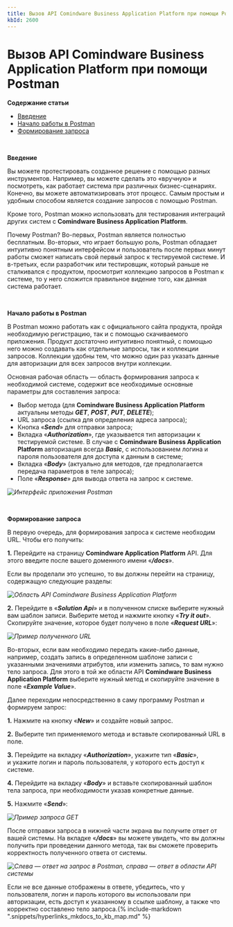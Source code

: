 ```yaml
---
title: Вызов API Comindware Business Application Platform при помощи Postman
kbId: 2600
---
```


# Вызов API Comindware Business Application Platform при помощи Postman

**Содержание статьи**

- [Введение](#postman1)
- [Начало работы в Postman](#postman2)
- [Формирование запроса](#postman3)

 

**Введение**

Вы можете протестировать созданное решение с помощью разных инструментов. Например, вы можете сделать это «вручную» и посмотреть, как работает система при различных бизнес-сценариях. Конечно, вы можете автоматизировать этот процесс. Самым простым и удобным способом является создание запросов с помощью Postman.

Кроме того, Postman можно использовать для тестирования интеграций других систем с **Comindware Business Application Platform**.

Почему Postman? Во-первых, Postman является полностью бесплатным. Во-вторых, что играет большую роль, Postman обладает интуитивно понятным интерфейсом и пользователь после первых минут работы сможет написать свой первый запрос к тестируемой системе. И в-третьих, если разработчик или тестировщик, который раньше не сталкивался с продуктом, просмотрит коллекцию запросов в Postman к системе, то у него сложится правильное видение того, как данная система работает.

 

**Начало работы в Postman**

В Postman можно работать как с официального сайта продукта, пройдя необходимую регистрацию, так и с помощью скачиваемого приложения. Продукт достаточно интуитивно понятный, с помощью него можно создавать как отдельные запросы, так и коллекции запросов. Коллекции удобны тем, что можно один раз указать данные для авторизации для всех запросов внутри коллекции. 

Основная рабочая область — область формирования запроса к необходимой системе, содержит все необходимые основные параметры для составления запроса: 

- Выбор метода (для **Comindware Business Application Platform** актуальны методы ***GET***, ***POST***, ***PUT***, ***DELETE***);
- URL запроса (ссылка для определения адреса запроса);
- Кнопка «***Send***» для отправки запроса;
- Вкладка «***Authorization***», где указывается тип авторизации к тестируемой системе. В случае с **Comindware Business Application Platform** авторизация всегда ***Basic***, с использованием логина и пароля пользователя для доступа к данным в системе;
- Вкладка «***Body***» (актуально для методов, где предполагается передача параметров в теле запроса);
- Поле «***Response***» для вывода ответа на запрос к системе.

_![Интерфейс приложения Postman](https://kb.comindware.ru/assets/2021-11-29_14h28_10.png)_

 

**Формирование запроса**

В первую очередь, для формирования запроса к системе необходим URL. Чтобы его получить:

**1.** Перейдите на страницу **Comindware Application Platform** API. Для этого введите после вашего доменного имени «***/docs***».

Если вы проделали это успешно, то вы должны перейти на страницу, содержащую следующие разделы:

_![Область API Comindware Business Application Platform](https://kb.comindware.ru/assets/123.png)_

**2.** Перейдите в «***Solution Api***» и в полученном списке выберите нужный вам шаблон записи. Выберите метод и нажмите кнопку «***Try it out***». Скопируйте значение, которое будет получено в поле «***Request URL***»:

_![Пример полученного URL](https://kb.comindware.ru/assets/1234.png)_

Во-вторых, если вам необходимо передать какие-либо данные, например, создать запись в определенном шаблоне записи с указанными значениями атрибутов, или изменить запись, то вам нужно тело запроса. Для этого в той же области API **Comindware Business Application Platform** выберите нужный метод и скопируйте значение в поле «***Example Value***».

Далее переходим непосредственно в саму программу Postman и формируем запрос:

**1.** Нажмите на кнопку «***New***» и создайте новый запрос.

**2.** Выберите тип применяемого метода и вставьте скопированный URL в поле.

**3.** Перейдите на вкладку «***Authorization***», укажите тип «***Basic***», и укажите логин и пароль пользователя, у которого есть доступ к системе.

**4.** Перейдите на вкладку «***Body***» и вставьте скопированный шаблон тела запроса, при необходимости указав конкретные данные.

**5.** Нажмите «***Send***»:

_![Пример запроса GET](https://kb.comindware.ru/assets/2021-11-29_14h45_49.png)_

После отправки запроса в нижней части экрана вы получите ответ от вашей системы. На вкладке «***/docs***» вы можете увидеть, что вы должны получить при проведении данного метода, так вы сможете проверить корректность полученного ответа от системы.

_![Слева — ответ на запрос в Postman, справа — ответ в области API системы](https://kb.comindware.ru/assets/postman2.jpeg)_

Если не все данные отображены в ответе, убедитесь, что у пользователя, логин и пароль которого вы использовали при авторизации, есть доступ к указанному в ссылке шаблону, а также что корректно составлено тело запроса.{% include-markdown ".snippets/hyperlinks_mkdocs_to_kb_map.md" %}
